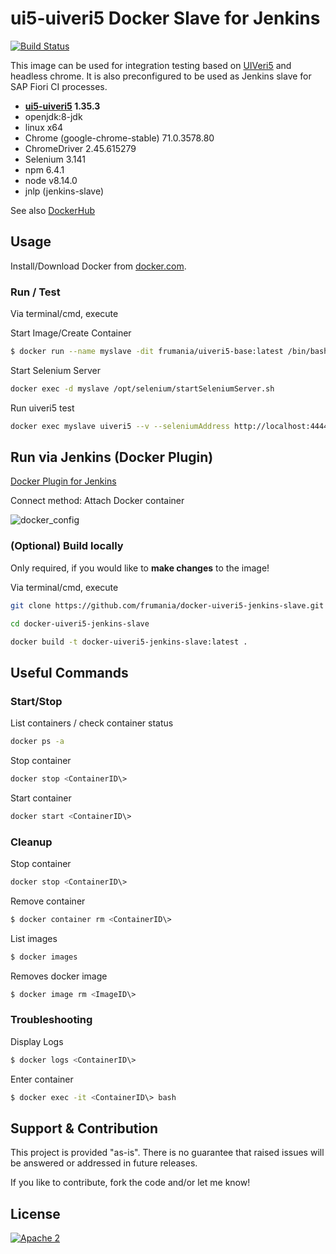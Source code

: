 # ui5-uiveri5 Docker Slave for Jenkins

[![Build Status](https://travis-ci.org/frumania/docker-uiveri5-jenkins-slave.svg?branch=master)](https://travis-ci.org/frumania/docker-uiveri5-jenkins-slave)

This image can be used for integration testing based on [UIVeri5](https://github.com/SAP/ui5-uiveri5) and headless chrome. It is also preconfigured to be used as Jenkins slave for SAP Fiori CI processes.

* **[ui5-uiveri5](https://github.com/SAP/ui5-uiveri5) 1.35.3**
* openjdk:8-jdk
* linux x64
* Chrome (google-chrome-stable) 71.0.3578.80
* ChromeDriver 2.45.615279
* Selenium 3.141
* npm 6.4.1
* node v8.14.0
* jnlp (jenkins-slave)

See also [DockerHub](https://hub.docker.com/r/frumania/uiveri5-base/)

## Usage

Install/Download Docker from [docker.com](https://www.docker.com/get-started).

### Run / Test

Via terminal/cmd, execute

Start Image/Create Container
```bash
$ docker run --name myslave -dit frumania/uiveri5-base:latest /bin/bash
```

Start Selenium Server
```bash
docker exec -d myslave /opt/selenium/startSeleniumServer.sh
```

Run uiveri5 test
```bash
docker exec myslave uiveri5 --v --seleniumAddress http://localhost:4444/wd/hub ...
```

## Run via Jenkins (Docker Plugin)

[Docker Plugin for Jenkins](https://plugins.jenkins.io/docker-plugin)

Connect method: Attach Docker container

![docker_config](https://github.com/frumania/docker-uiveri5-jenkins-slave/blob/master/docs/img/docker_config.png)

### (Optional) Build locally

Only required, if you would like to **make changes** to the image!  

Via terminal/cmd, execute
```bash
git clone https://github.com/frumania/docker-uiveri5-jenkins-slave.git  
```

```bash
cd docker-uiveri5-jenkins-slave
```

```bash
docker build -t docker-uiveri5-jenkins-slave:latest .
```

## Useful Commands

### Start/Stop

List containers / check container status
```bash
docker ps -a
```

Stop container
```bash
docker stop <ContainerID\>  
```

Start container
```bash
docker start <ContainerID\>  
```

### Cleanup

Stop container
```bash
docker stop <ContainerID\>  
```

Remove container
```bash
$ docker container rm <ContainerID\>  
```

List images
```bash
$ docker images  
```

Removes docker image
```bash
$ docker image rm <ImageID\>  
```

### Troubleshooting

Display Logs
```bash
$ docker logs <ContainerID\>  
```

Enter container
```bash
$ docker exec -it <ContainerID\> bash 
```

## Support & Contribution

This project is provided "as-is". There is no guarantee that raised issues will be answered or addressed in future releases.

If you like to contribute, fork the code and/or let me know!

## License

[![Apache 2](https://img.shields.io/badge/license-Apache%202-blue.svg)](./LICENSE.txt)
